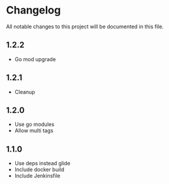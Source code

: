 # Changelog

All notable changes to this project will be documented in this file.

## 1.2.2

- Go mod upgrade

## 1.2.1

- Cleanup

## 1.2.0

- Use go modules
- Allow multi tags

## 1.1.0

- Use deps instead glide
- Include docker build
- Include Jenkinsfile
